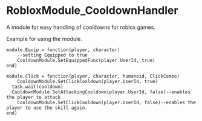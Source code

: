 # RobloxModule_CooldownHandler
A module for easy handling of cooldowns for roblox games.


Example for using the module.
```
module.Equip = function(player, character)
	--setting Equipped to true
	CooldownModule.SetEquippedFunc(player.UserId, true)
end)

module.Click = function(player, character, humanoid, ClickCombo)
	CooldownModule.SetClickCooldown(player.UserId, true)
  task.wait(cooldown)
  CooldownModule.SetAttackingCooldown(player.UserId, false)--enables the player to attack
	CooldownModule.SetClickCooldown(player.UserId, false)--enables the player to use the skill again.
end)
```
